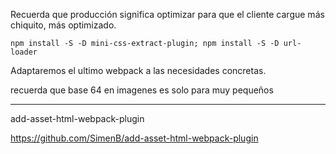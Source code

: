 
Recuerda que producción significa optimizar para que el cliente cargue más chiquito, más optimizado.

```
npm install -S -D mini-css-extract-plugin; npm install -S -D url-loader

```

Adaptaremos el ultimo webpack a las necesidades concretas.


recuerda que base 64 en imagenes es solo para muy pequeños

---

add-asset-html-webpack-plugin

https://github.com/SimenB/add-asset-html-webpack-plugin


